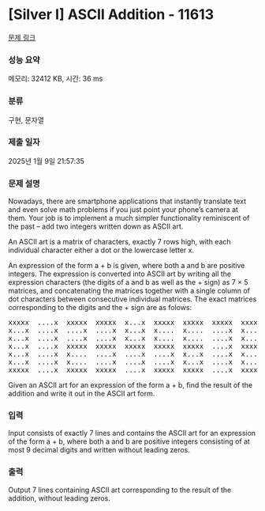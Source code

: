 # [Silver I] ASCII Addition - 11613 

[문제 링크](https://www.acmicpc.net/problem/11613) 

### 성능 요약

메모리: 32412 KB, 시간: 36 ms

### 분류

구현, 문자열

### 제출 일자

2025년 1월 9일 21:57:35

### 문제 설명

<p>Nowadays, there are smartphone applications that instantly translate text and even solve math problems if you just point your phone’s camera at them. Your job is to implement a much simpler functionality reminiscent of the past – add two integers written down as ASCII art.</p>

<p>An ASCII art is a matrix of characters, exactly 7 rows high, with each individual character either a dot or the lowercase letter x.</p>

<p>An expression of the form a + b is given, where both a and b are positive integers. The expression is converted into ASCII art by writing all the expression characters (the digits of a and b as well as the + sign) as 7 × 5 matrices, and concatenating the matrices together with a single column of dot characters between consecutive individual matrices. The exact matrices corresponding to the digits and the + sign are as folows:</p>

<pre>xxxxx  ....x  xxxxx  xxxxx  x...x  xxxxx  xxxxx  xxxxx  xxxxx  xxxxx  .....
x...x  ....x  ....x  ....x  x...x  x....  x....  ....x  x...x  x...x  ..x..
x...x  ....x  ....x  ....x  x...x  x....  x....  ....x  x...x  x...x  ..x..
x...x  ....x  xxxxx  xxxxx  xxxxx  xxxxx  xxxxx  ....x  xxxxx  xxxxx  xxxxx
x...x  ....x  x....  ....x  ....x  ....x  x...x  ....x  x...x  ....x  ..x..
x...x  ....x  x....  ....x  ....x  ....x  x...x  ....x  x...x  ....x  ..x..
xxxxx  ....x  xxxxx  xxxxx  ....x  xxxxx  xxxxx  ....x  xxxxx  xxxxx  .....
</pre>

<p>Given an ASCII art for an expression of the form a + b, find the result of the addition and write it out in the ASCII art form.</p>

### 입력 

 <p>Input consists of exactly 7 lines and contains the ASCII art for an expression of the form a + b, where both a and b are positive integers consisting of at most 9 decimal digits and written without leading zeros.</p>

### 출력 

 <p>Output 7 lines containing ASCII art corresponding to the result of the addition, without leading zeros.</p>

